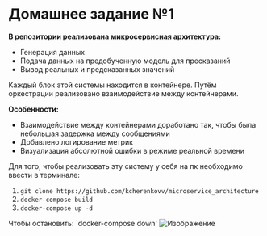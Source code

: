 # Домашнее задание №1
**В репозитории реализована микросервисная архитектура:**

* Генерация данных
* Подача данных на предобученную модель для пресказаний
* Вывод реальных и предсказанных значений

Каждый блок этой системы находится в контейнере. 
Путём оркестрации реализовано взаимодействие между контейнерами.

**Особенности:**
* Взаимодействие между контейнерами доработано так, чтобы была небольшая задержка между сообщениями
* Добавлено логирование метрик
* Визуализация абсолютной ошибки в режиме реальной времени

Для того, чтобы реализовать эту систему у себя на пк необходимо ввести в терминале:
1. `git clone https://github.com/kcherenkovv/microservice_architecture`
2. `docker-compose build`
3. `docker-compose up -d`

Чтобы остановить: `docker-compose down'
![Изображение](https://github.com/kcherenkovv/microservice_architecture/blob/main/metric/logs/error_distribution.png)
